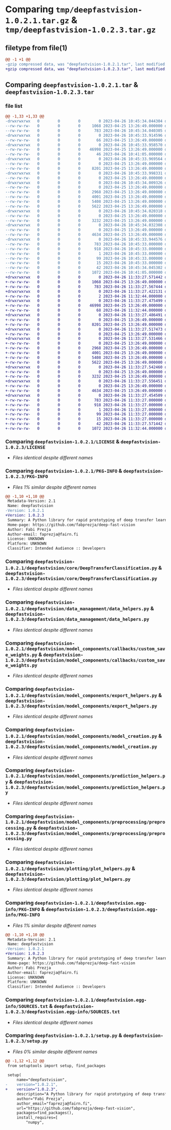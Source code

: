 # Comparing `tmp/deepfastvision-1.0.2.1.tar.gz` & `tmp/deepfastvision-1.0.2.3.tar.gz`

## filetype from file(1)

```diff
@@ -1 +1 @@
-gzip compressed data, was "deepfastvision-1.0.2.1.tar", last modified: Wed Apr 26 10:45:34 2023, max compression
+gzip compressed data, was "deepfastvision-1.0.2.3.tar", last modified: Wed Apr 26 11:33:27 2023, max compression
```

## Comparing `deepfastvision-1.0.2.1.tar` & `deepfastvision-1.0.2.3.tar`

### file list

```diff
@@ -1,33 +1,33 @@
-drwxrwxrwx   0        0        0        0 2023-04-26 10:45:34.044304 deepfastvision-1.0.2.1/
--rw-rw-rw-   0        0        0     1068 2023-04-25 13:26:49.000000 deepfastvision-1.0.2.1/LICENSE
--rw-rw-rw-   0        0        0      783 2023-04-26 10:45:34.040305 deepfastvision-1.0.2.1/PKG-INFO
-drwxrwxrwx   0        0        0        0 2023-04-26 10:45:33.914596 deepfastvision-1.0.2.1/deepfastvision/
--rw-rw-rw-   0        0        0       66 2023-04-25 13:26:49.000000 deepfastvision-1.0.2.1/deepfastvision/__init__.py
-drwxrwxrwx   0        0        0        0 2023-04-26 10:45:33.958570 deepfastvision-1.0.2.1/deepfastvision/core/
--rw-rw-rw-   0        0        0    46998 2023-04-25 13:26:49.000000 deepfastvision-1.0.2.1/deepfastvision/core/DeepTransferClassification.py
--rw-rw-rw-   0        0        0       46 2023-04-26 10:41:05.000000 deepfastvision-1.0.2.1/deepfastvision/core/__init__.py
-drwxrwxrwx   0        0        0        0 2023-04-26 10:45:33.969564 deepfastvision-1.0.2.1/deepfastvision/data_management/
--rw-rw-rw-   0        0        0        0 2023-04-25 13:26:49.000000 deepfastvision-1.0.2.1/deepfastvision/data_management/__init__.py
--rw-rw-rw-   0        0        0     8201 2023-04-25 13:26:49.000000 deepfastvision-1.0.2.1/deepfastvision/data_management/data_helpers.py
-drwxrwxrwx   0        0        0        0 2023-04-26 10:45:33.998331 deepfastvision-1.0.2.1/deepfastvision/model_components/
--rw-rw-rw-   0        0        0        0 2023-04-25 13:26:49.000000 deepfastvision-1.0.2.1/deepfastvision/model_components/__init__.py
-drwxrwxrwx   0        0        0        0 2023-04-26 10:45:34.009326 deepfastvision-1.0.2.1/deepfastvision/model_components/callbacks/
--rw-rw-rw-   0        0        0        0 2023-04-25 13:26:49.000000 deepfastvision-1.0.2.1/deepfastvision/model_components/callbacks/__init__.py
--rw-rw-rw-   0        0        0     2968 2023-04-25 13:26:49.000000 deepfastvision-1.0.2.1/deepfastvision/model_components/callbacks/custom_save_weights.py
--rw-rw-rw-   0        0        0     4001 2023-04-25 13:26:49.000000 deepfastvision-1.0.2.1/deepfastvision/model_components/export_helpers.py
--rw-rw-rw-   0        0        0     5408 2023-04-25 13:26:49.000000 deepfastvision-1.0.2.1/deepfastvision/model_components/model_creation.py
--rw-rw-rw-   0        0        0     5622 2023-04-25 13:26:49.000000 deepfastvision-1.0.2.1/deepfastvision/model_components/prediction_helpers.py
-drwxrwxrwx   0        0        0        0 2023-04-26 10:45:34.020318 deepfastvision-1.0.2.1/deepfastvision/model_components/preprocessing/
--rw-rw-rw-   0        0        0        0 2023-04-25 13:26:49.000000 deepfastvision-1.0.2.1/deepfastvision/model_components/preprocessing/__init__.py
--rw-rw-rw-   0        0        0     3232 2023-04-25 13:26:49.000000 deepfastvision-1.0.2.1/deepfastvision/model_components/preprocessing/preprocessing.py
-drwxrwxrwx   0        0        0        0 2023-04-26 10:45:34.032308 deepfastvision-1.0.2.1/deepfastvision/plotting/
--rw-rw-rw-   0        0        0        0 2023-04-25 13:26:49.000000 deepfastvision-1.0.2.1/deepfastvision/plotting/__init__.py
--rw-rw-rw-   0        0        0     4634 2023-04-25 13:26:49.000000 deepfastvision-1.0.2.1/deepfastvision/plotting/plot_helpers.py
-drwxrwxrwx   0        0        0        0 2023-04-26 10:45:33.944576 deepfastvision-1.0.2.1/deepfastvision.egg-info/
--rw-rw-rw-   0        0        0      783 2023-04-26 10:45:33.000000 deepfastvision-1.0.2.1/deepfastvision.egg-info/PKG-INFO
--rw-rw-rw-   0        0        0      918 2023-04-26 10:45:33.000000 deepfastvision-1.0.2.1/deepfastvision.egg-info/SOURCES.txt
--rw-rw-rw-   0        0        0        1 2023-04-26 10:45:33.000000 deepfastvision-1.0.2.1/deepfastvision.egg-info/dependency_links.txt
--rw-rw-rw-   0        0        0       99 2023-04-26 10:45:33.000000 deepfastvision-1.0.2.1/deepfastvision.egg-info/requires.txt
--rw-rw-rw-   0        0        0       15 2023-04-26 10:45:33.000000 deepfastvision-1.0.2.1/deepfastvision.egg-info/top_level.txt
--rw-rw-rw-   0        0        0       42 2023-04-26 10:45:34.045302 deepfastvision-1.0.2.1/setup.cfg
--rw-rw-rw-   0        0        0     1072 2023-04-26 10:41:05.000000 deepfastvision-1.0.2.1/setup.py
+drwxrwxrwx   0        0        0        0 2023-04-26 11:33:27.571442 deepfastvision-1.0.2.3/
+-rw-rw-rw-   0        0        0     1068 2023-04-25 13:26:49.000000 deepfastvision-1.0.2.3/LICENSE
+-rw-rw-rw-   0        0        0      783 2023-04-26 11:33:27.567444 deepfastvision-1.0.2.3/PKG-INFO
+drwxrwxrwx   0        0        0        0 2023-04-26 11:33:27.422131 deepfastvision-1.0.2.3/deepfastvision/
+-rw-rw-rw-   0        0        0        2 2023-04-26 11:32:44.000000 deepfastvision-1.0.2.3/deepfastvision/__init__.py
+drwxrwxrwx   0        0        0        0 2023-04-26 11:33:27.475499 deepfastvision-1.0.2.3/deepfastvision/core/
+-rw-rw-rw-   0        0        0    46998 2023-04-25 13:26:49.000000 deepfastvision-1.0.2.3/deepfastvision/core/DeepTransferClassification.py
+-rw-rw-rw-   0        0        0       68 2023-04-26 11:32:44.000000 deepfastvision-1.0.2.3/deepfastvision/core/__init__.py
+drwxrwxrwx   0        0        0        0 2023-04-26 11:33:27.486491 deepfastvision-1.0.2.3/deepfastvision/data_management/
+-rw-rw-rw-   0        0        0        0 2023-04-25 13:26:49.000000 deepfastvision-1.0.2.3/deepfastvision/data_management/__init__.py
+-rw-rw-rw-   0        0        0     8201 2023-04-25 13:26:49.000000 deepfastvision-1.0.2.3/deepfastvision/data_management/data_helpers.py
+drwxrwxrwx   0        0        0        0 2023-04-26 11:33:27.517473 deepfastvision-1.0.2.3/deepfastvision/model_components/
+-rw-rw-rw-   0        0        0        0 2023-04-25 13:26:49.000000 deepfastvision-1.0.2.3/deepfastvision/model_components/__init__.py
+drwxrwxrwx   0        0        0        0 2023-04-26 11:33:27.531466 deepfastvision-1.0.2.3/deepfastvision/model_components/callbacks/
+-rw-rw-rw-   0        0        0        0 2023-04-25 13:26:49.000000 deepfastvision-1.0.2.3/deepfastvision/model_components/callbacks/__init__.py
+-rw-rw-rw-   0        0        0     2968 2023-04-25 13:26:49.000000 deepfastvision-1.0.2.3/deepfastvision/model_components/callbacks/custom_save_weights.py
+-rw-rw-rw-   0        0        0     4001 2023-04-25 13:26:49.000000 deepfastvision-1.0.2.3/deepfastvision/model_components/export_helpers.py
+-rw-rw-rw-   0        0        0     5408 2023-04-25 13:26:49.000000 deepfastvision-1.0.2.3/deepfastvision/model_components/model_creation.py
+-rw-rw-rw-   0        0        0     5622 2023-04-25 13:26:49.000000 deepfastvision-1.0.2.3/deepfastvision/model_components/prediction_helpers.py
+drwxrwxrwx   0        0        0        0 2023-04-26 11:33:27.542460 deepfastvision-1.0.2.3/deepfastvision/model_components/preprocessing/
+-rw-rw-rw-   0        0        0        0 2023-04-25 13:26:49.000000 deepfastvision-1.0.2.3/deepfastvision/model_components/preprocessing/__init__.py
+-rw-rw-rw-   0        0        0     3232 2023-04-25 13:26:49.000000 deepfastvision-1.0.2.3/deepfastvision/model_components/preprocessing/preprocessing.py
+drwxrwxrwx   0        0        0        0 2023-04-26 11:33:27.556451 deepfastvision-1.0.2.3/deepfastvision/plotting/
+-rw-rw-rw-   0        0        0        0 2023-04-25 13:26:49.000000 deepfastvision-1.0.2.3/deepfastvision/plotting/__init__.py
+-rw-rw-rw-   0        0        0     4634 2023-04-25 13:26:49.000000 deepfastvision-1.0.2.3/deepfastvision/plotting/plot_helpers.py
+drwxrwxrwx   0        0        0        0 2023-04-26 11:33:27.454509 deepfastvision-1.0.2.3/deepfastvision.egg-info/
+-rw-rw-rw-   0        0        0      783 2023-04-26 11:33:27.000000 deepfastvision-1.0.2.3/deepfastvision.egg-info/PKG-INFO
+-rw-rw-rw-   0        0        0      918 2023-04-26 11:33:27.000000 deepfastvision-1.0.2.3/deepfastvision.egg-info/SOURCES.txt
+-rw-rw-rw-   0        0        0        1 2023-04-26 11:33:27.000000 deepfastvision-1.0.2.3/deepfastvision.egg-info/dependency_links.txt
+-rw-rw-rw-   0        0        0       99 2023-04-26 11:33:27.000000 deepfastvision-1.0.2.3/deepfastvision.egg-info/requires.txt
+-rw-rw-rw-   0        0        0       15 2023-04-26 11:33:27.000000 deepfastvision-1.0.2.3/deepfastvision.egg-info/top_level.txt
+-rw-rw-rw-   0        0        0       42 2023-04-26 11:33:27.571442 deepfastvision-1.0.2.3/setup.cfg
+-rw-rw-rw-   0        0        0     1072 2023-04-26 11:32:44.000000 deepfastvision-1.0.2.3/setup.py
```

### Comparing `deepfastvision-1.0.2.1/LICENSE` & `deepfastvision-1.0.2.3/LICENSE`

 * *Files identical despite different names*

### Comparing `deepfastvision-1.0.2.1/PKG-INFO` & `deepfastvision-1.0.2.3/PKG-INFO`

 * *Files 1% similar despite different names*

```diff
@@ -1,10 +1,10 @@
 Metadata-Version: 2.1
 Name: deepfastvision
-Version: 1.0.2.1
+Version: 1.0.2.3
 Summary: A Python library for rapid prototyping of deep transfer learning vision models
 Home-page: https://github.com/fabprezja/deep-fast-vision
 Author: Fabi Prezja
 Author-email: faprezja@fairn.fi
 License: UNKNOWN
 Platform: UNKNOWN
 Classifier: Intended Audience :: Developers
```

### Comparing `deepfastvision-1.0.2.1/deepfastvision/core/DeepTransferClassification.py` & `deepfastvision-1.0.2.3/deepfastvision/core/DeepTransferClassification.py`

 * *Files identical despite different names*

### Comparing `deepfastvision-1.0.2.1/deepfastvision/data_management/data_helpers.py` & `deepfastvision-1.0.2.3/deepfastvision/data_management/data_helpers.py`

 * *Files identical despite different names*

### Comparing `deepfastvision-1.0.2.1/deepfastvision/model_components/callbacks/custom_save_weights.py` & `deepfastvision-1.0.2.3/deepfastvision/model_components/callbacks/custom_save_weights.py`

 * *Files identical despite different names*

### Comparing `deepfastvision-1.0.2.1/deepfastvision/model_components/export_helpers.py` & `deepfastvision-1.0.2.3/deepfastvision/model_components/export_helpers.py`

 * *Files identical despite different names*

### Comparing `deepfastvision-1.0.2.1/deepfastvision/model_components/model_creation.py` & `deepfastvision-1.0.2.3/deepfastvision/model_components/model_creation.py`

 * *Files identical despite different names*

### Comparing `deepfastvision-1.0.2.1/deepfastvision/model_components/prediction_helpers.py` & `deepfastvision-1.0.2.3/deepfastvision/model_components/prediction_helpers.py`

 * *Files identical despite different names*

### Comparing `deepfastvision-1.0.2.1/deepfastvision/model_components/preprocessing/preprocessing.py` & `deepfastvision-1.0.2.3/deepfastvision/model_components/preprocessing/preprocessing.py`

 * *Files identical despite different names*

### Comparing `deepfastvision-1.0.2.1/deepfastvision/plotting/plot_helpers.py` & `deepfastvision-1.0.2.3/deepfastvision/plotting/plot_helpers.py`

 * *Files identical despite different names*

### Comparing `deepfastvision-1.0.2.1/deepfastvision.egg-info/PKG-INFO` & `deepfastvision-1.0.2.3/deepfastvision.egg-info/PKG-INFO`

 * *Files 1% similar despite different names*

```diff
@@ -1,10 +1,10 @@
 Metadata-Version: 2.1
 Name: deepfastvision
-Version: 1.0.2.1
+Version: 1.0.2.3
 Summary: A Python library for rapid prototyping of deep transfer learning vision models
 Home-page: https://github.com/fabprezja/deep-fast-vision
 Author: Fabi Prezja
 Author-email: faprezja@fairn.fi
 License: UNKNOWN
 Platform: UNKNOWN
 Classifier: Intended Audience :: Developers
```

### Comparing `deepfastvision-1.0.2.1/deepfastvision.egg-info/SOURCES.txt` & `deepfastvision-1.0.2.3/deepfastvision.egg-info/SOURCES.txt`

 * *Files identical despite different names*

### Comparing `deepfastvision-1.0.2.1/setup.py` & `deepfastvision-1.0.2.3/setup.py`

 * *Files 0% similar despite different names*

```diff
@@ -1,12 +1,12 @@
 from setuptools import setup, find_packages
 
 setup(
     name="deepfastvision",
-    version="1.0.2.1",
+    version="1.0.2.3",
     description="A Python library for rapid prototyping of deep transfer learning vision models",
     author="Fabi Prezja",
     author_email="faprezja@fairn.fi",
     url="https://github.com/fabprezja/deep-fast-vision",
     packages=find_packages(),
     install_requires=[
         "numpy",
```

